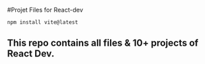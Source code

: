 #Projet Files for React-dev

```
npm install vite@latest
```

## This repo contains all files & 10+ projects of React Dev.